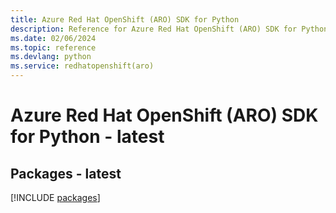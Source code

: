 ```yaml
---
title: Azure Red Hat OpenShift (ARO) SDK for Python
description: Reference for Azure Red Hat OpenShift (ARO) SDK for Python
ms.date: 02/06/2024
ms.topic: reference
ms.devlang: python
ms.service: redhatopenshift(aro)
---
```

# Azure Red Hat OpenShift (ARO) SDK for Python - latest
## Packages - latest
[!INCLUDE [packages](red-hat-openshift-(aro)-index.md)]